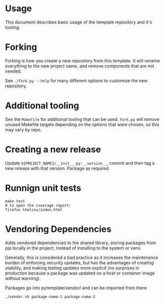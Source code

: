 # Usage
This document describes basic usage of the template repository and it's
tooling.

# Forking
Forking is how you create a new repository from this template.  It will
rename everything to the new project name, and remove components that are not
needed.

See `./fork.py --help` for many different options to customize the new
repository.

# Additional tooling
See the `Makefile` for additional tooling that can be used.  `fork.py` will
remove unused Makefile targets depending on the options that were chosen,
so this may vary by repo.

# Creating a new release
Update `${PROJECT_NAME}/__init__.py:__version__`, commit and then tag a new
release with that version.  Package as required.

# Runnign unit tests
```
make test
# to open the coverage report:
firefox htmlcov/index.html
```

# Vendoring Dependencies
Adds vendored dependencies to the shared library, storing packages from
pip locally in the project, instead of installing to the system or venv.

Generally, this is considered a bad practice as it increases
the maintenance burden of enforcing security updates, but
has the advantages of creating stability, and making testing updates
more explicit (no surprises in production because a package was updated
on a host or container image without warning).

Packages go into pytemplate/vendor/ and can be imported from there
```
./vendor.sh package-name-1 package-name-2
```

